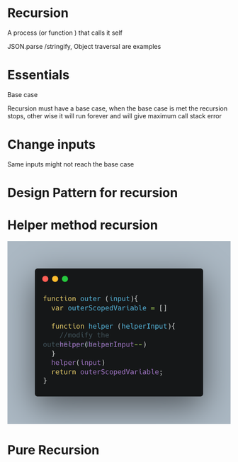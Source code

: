 # Recursion

A process (or function ) that calls it self

JSON.parse /stringify, Object traversal are examples

# Essentials
Base case

 Recursion must have a base case, when the base case is met the recursion stops, other wise it will run forever and 
 will give maximum call stack error

# Change inputs

Same inputs might not reach the base case 

# Design Pattern for recursion
# Helper method recursion

![Alt text](./helper_method_recursion.png)

# Pure Recursion